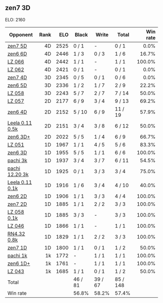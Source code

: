 ## zen7 3D ##

ELO: 2160

Opponent | Rank | ELO | Black | Write | Total | Win rate
---------|-----:|----:|-------|-------|-------|-------:
[zen7 5D](zen7%205D.md) | 4D | 2525 | 0 / 1 | - | 0 / 1 | 0.0%
[zen6 6D](zen6%206D.md) | 4D | 2446 | 1 / 3 | 0 / 3 | 1 / 6 | 16.7%
[LZ 066](LZ%20066.md) | 4D | 2442 | 1 / 1 | - | 1 / 1 | 100.0%
[LZ 062](LZ%20062.md) | 4D | 2421 | 0 / 1 | - | 0 / 1 | 0.0%
[zen7 4D](zen7%204D.md) | 3D | 2345 | 0 / 5 | 0 / 1 | 0 / 6 | 0.0%
[zen6 5D](zen6%205D.md) | 3D | 2336 | 1 / 2 | 1 / 7 | 2 / 9 | 22.2%
[LZ 058](LZ%20058.md) | 3D | 2243 | 5 / 7 | 2 / 7 | 7 / 14 | 50.0%
[LZ 057](LZ%20057.md) | 2D | 2177 | 6 / 9 | 3 / 4 | 9 / 13 | 69.2%
[zen6 4D](zen6%204D.md) | 2D | 2152 | 5 / 10 | 6 / 9 | 11 / 19 | 57.9%
[Leela 0.11 0.5k](Leela%200.11%200.5k.md) | 2D | 2151 | 3 / 4 | 3 / 8 | 6 / 12 | 50.0%
[zen6 3D+](zen6%203D+.md) | 2D | 2022 | 5 / 5 | 1 / 4 | 6 / 9 | 66.7%
[LZ 051](LZ%20051.md) | 1D | 1967 | 1 / 1 | 4 / 5 | 5 / 6 | 83.3%
[zen6 3D](zen6%203D.md) | 1D | 1955 | 5 / 5 | 1 / 1 | 6 / 6 | 100.0%
[pachi 3k](pachi%203k.md) | 1D | 1937 | 3 / 4 | 3 / 7 | 6 / 11 | 54.5%
[pachi 12.20 3k](pachi%2012.20%203k.md) | 1D | 1925 | 0 / 1 | 3 / 3 | 3 / 4 | 75.0%
[Leela 0.11 0.1k](Leela%200.11%200.1k.md) | 1D | 1916 | 1 / 6 | 3 / 4 | 4 / 10 | 40.0%
[zen6 2D](zen6%202D.md) | 1D | 1906 | 1 / 1 | 3 / 3 | 4 / 4 | 100.0%
[zen7 2D](zen7%202D.md) | 1D | 1885 | 1 / 1 | 2 / 2 | 3 / 3 | 100.0%
[LZ 058 0.1k](LZ%20058%200.1k.md) | 1D | 1885 | 3 / 3 | - | 3 / 3 | 100.0%
[LZ 046](LZ%20046.md) | 1D | 1866 | 1 / 1 | - | 1 / 1 | 100.0%
[RN4.32 0.8k](RN4.32%200.8k.md) | 1D | 1829 | 1 / 1 | 2 / 2 | 3 / 3 | 100.0%
[zen7 1D](zen7%201D.md) | 1D | 1800 | 1 / 1 | 0 / 1 | 1 / 2 | 50.0%
[pachi 1k](pachi%201k.md) | 1k | 1772 | - | 1 / 1 | 1 / 1 | 100.0%
[zen6 1D+](zen6%201D+.md) | 1k | 1761 | - | 1 / 1 | 1 / 1 | 100.0%
[LZ 043](LZ%20043.md) | 1k | 1685 | 1 / 1 | 0 / 1 | 1 / 2 | 50.0%
Total | | | 46 / 81 | 39 / 67 | 85 / 148 | 
Win rate| | | 56.8% | 58.2% | 57.4% | 
